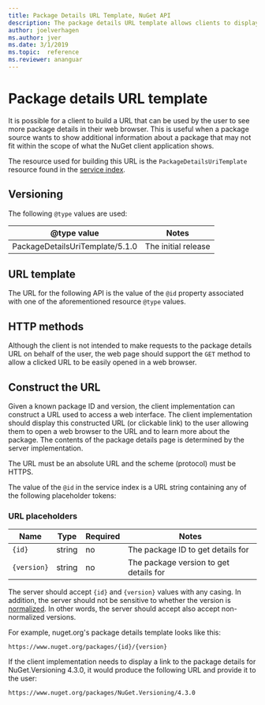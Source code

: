 ```yaml
---
title: Package Details URL Template, NuGet API
description: The package details URL template allows clients to display in their UI a web link to more package details
author: joelverhagen
ms.author: jver
ms.date: 3/1/2019
ms.topic:  reference
ms.reviewer: ananguar
---
```


# Package details URL template

It is possible for a client to build a URL that can be used by the user to see more package details in their web
browser. This is useful when a package source wants to show additional information about a package that may not fit
within the scope of what the NuGet client application shows.

The resource used for building this URL is the `PackageDetailsUriTemplate` resource found in the
[service index](service-index.md).

## Versioning

The following `@type` values are used:

@type value                     | Notes
------------------------------- | -----
PackageDetailsUriTemplate/5.1.0 | The initial release

## URL template

The URL for the following API is the value of the `@id` property associated with one of the aforementioned
resource `@type` values.

## HTTP methods

Although the client is not intended to make requests to the package details URL on behalf of the user, the web page
should support the `GET` method to allow a clicked URL to be easily opened in a web browser.

## Construct the URL

Given a known package ID and version, the client implementation can construct a URL used to access a web interface. The
client implementation should display this constructed URL (or clickable link) to the user allowing them to open a web
browser to the URL and to learn more about the package. The contents of the package details page is determined by the
server implementation.

The URL must be an absolute URL and the scheme (protocol) must be HTTPS.

The value of the `@id` in the service index is a URL string containing any of the following placeholder tokens:

### URL placeholders

Name        | Type    | Required | Notes
----------- | ------- | -------- | -----
`{id}`      | string  | no       | The package ID to get details for
`{version}` | string  | no       | The package version to get details for

The server should accept `{id}` and `{version}` values with any casing. In addition, the server should not be sensitive
to whether the version is
[normalized](../concepts/package-versioning.md#normalized-version-numbers). In other
words, the server should accept also accept non-normalized versions.

For example, nuget.org's package details template looks like this:

```http
https://www.nuget.org/packages/{id}/{version}
```

If the client implementation needs to display a link to the package details for NuGet.Versioning 4.3.0, it would
produce the following URL and provide it to the user:

```http
https://www.nuget.org/packages/NuGet.Versioning/4.3.0
```
